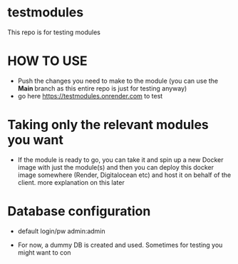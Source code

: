 # testmodules
This repo is for testing modules


# HOW TO USE 

- Push the changes you need to make to the module (you can use the <b> Main </b> branch as this entire repo is just for testing anyway)
- go here https://testmodules.onrender.com to test 





# Taking only the relevant modules you want 
- If the module is ready to go, you can take it and spin up a new Docker image with just the module(s) and then you can deploy this docker image somewhere (Render, Digitalocean etc) and host it on behalf of the client. more explanation on this later


# Database configuration 

- default login/pw admin:admin

- For now, a dummy DB is created and used. Sometimes for testing you might want to con 